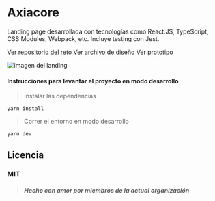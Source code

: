 # Axiacore

Landing page desarrollada con tecnologías como React.JS, TypeScript, CSS Modules, Webpack, etc. Incluye testing con Jest.

[Ver repositorio del reto](https://github.com/axiacore/frontend-test)
[Ver archivo de diseño](https://www.figma.com/file/iAtVRRkGIwqbbz2LGApCtY/Frontend-Test?node-id=0%3A1)
[Ver prototipo](https://www.figma.com/proto/iAtVRRkGIwqbbz2LGApCtY/Frontend-Test?node-id=73%3A303&viewport=-555%2C2051%2C1.1058835983276367&scaling=scale-down)

![imagen del landing](https://i.imgur.com/judoZxD.png)

#### Instrucciones para levantar el proyecto en modo desarrollo

> Instalar las dependencias

```
yarn install
```

> Correr el entorno en modo desarrollo

```
yarn dev
```

## Licencia

### MIT

> ##### Hecho con amor por miembros de la actual organización
